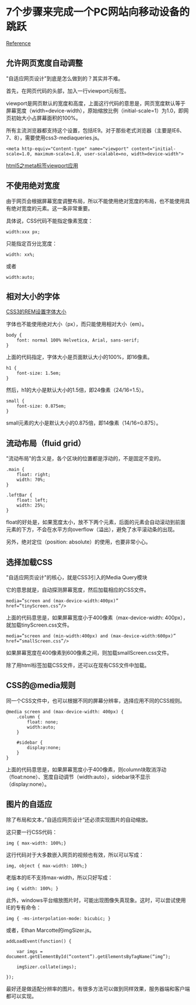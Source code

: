 # 7个步骤来完成一个PC网站向移动设备的跳跃

<script src="../js/index.js"></script>
<div id="content"></div>



[Reference](http://www.100vic.com/jianshe/details/2026.html)

## 允许网页宽度自动调整
"自适应网页设计"到底是怎么做到的？其实并不难。

首先，在网页代码的头部，加入一行viewport元标签。

viewport是网页默认的宽度和高度，上面这行代码的意思是，网页宽度默认等于屏幕宽度（width=device-width），原始缩放比例（initial-scale=1）为1.0，即网页初始大小占屏幕面积的100%。

所有主流浏览器都支持这个设置，包括IE9。对于那些老式浏览器（主要是IE6、7、8），需要使用css3-mediaqueries.js。

`````
<meta http-equiv="Content-type" name="viewport" content="initial-scale=1.0, maximum-scale=1.0, user-scalable=no, width=device-width">
`````

[html5之meta标签viewport应用](http://www.cnblogs.com/luohtyy/p/4608195.html)

## 不使用绝对宽度
由于网页会根据屏幕宽度调整布局，所以不能使用绝对宽度的布局，也不能使用具有绝对宽度的元素。这一条非常重要。

具体说，CSS代码不能指定像素宽度：
`````
width:xxx px;
`````
只能指定百分比宽度：
`````
width: xx%;
`````
或者
`````
width:auto;
`````

## 相对大小的字体

[CSS3的REM设置字体大小](https://www.w3cplus.com/css3/define-font-size-with-css3-rem)

字体也不能使用绝对大小（px），而只能使用相对大小（em）。

`````
body {
    font: normal 100% Helvetica, Arial, sans-serif;
}
`````

上面的代码指定，字体大小是页面默认大小的100%，即16像素。

`````
h1 {
    font-size: 1.5em;
}
`````

然后，h1的大小是默认大小的1.5倍，即24像素（24/16=1.5）。

`````
small {
    font-size: 0.875em;
}
`````
small元素的大小是默认大小的0.875倍，即14像素（14/16=0.875）。

## 流动布局（fluid grid）

"流动布局"的含义是，各个区块的位置都是浮动的，不是固定不变的。
`````
.main {
    float: right;
    width: 70%;
}

.leftBar {
    float: left;
    width: 25%;
}
`````
float的好处是，如果宽度太小，放不下两个元素，后面的元素会自动滚动到前面元素的下方，不会在水平方向overflow（溢出），避免了水平滚动条的出现。

另外，绝对定位（position: absolute）的使用，也要非常小心。

## 选择加载CSS

"自适应网页设计"的核心，就是CSS3引入的Media Query模块

它的意思就是，自动探测屏幕宽度，然后加载相应的CSS文件。
`````
media=”screen and (max-device-width:400px)”
href=”tinyScreen.css”/>
`````
上面的代码意思是，如果屏幕宽度小于400像素（max-device-width: 400px），就加载tinyScreen.css文件。
`````
media=”screen and (min-width:400px) and (max-device-width:600px)”
href=”smallScreen.css”/>
`````
如果屏幕宽度在400像素到600像素之间，则加载smallScreen.css文件。

除了用html标签加载CSS文件，还可以在现有CSS文件中加载。

## CSS的@media规则

同一个CSS文件中，也可以根据不同的屏幕分辨率，选择应用不同的CSS规则。

`````
@media screen and (max-device-width: 400px) {
    .column {
        float: none;
        width:auto;
    }

    #sidebar {
        display:none;
    }
}
`````

上面的代码意思是，如果屏幕宽度小于400像素，则column块取消浮动（float:none）、宽度自动调节（width:auto），sidebar块不显示（display:none）。

## 图片的自适应

除了布局和文本，”自适应网页设计”还必须实现图片的自动缩放。

这只要一行CSS代码：
`````
img { max-width: 100%;}
`````
这行代码对于大多数嵌入网页的视频也有效，所以可以写成：
`````
img, object { max-width: 100%;}
`````
老版本的IE不支持max-width，所以只好写成：
`````
img { width: 100%; }
`````
此外，windows平台缩放图片时，可能出现图像失真现象。这时，可以尝试使用IE的专有命令：
`````
img { -ms-interpolation-mode: bicubic; }
`````
或者，Ethan Marcotte的imgSizer.js。
`````
addLoadEvent(function() {

    var imgs = document.getElementById(“content”).getElementsByTagName(“img”);

    imgSizer.collate(imgs);

});
`````
最好还是做适配分辨率的图片。有很多方法可以做到同样效果，服务器端和客户端都可以实现。

